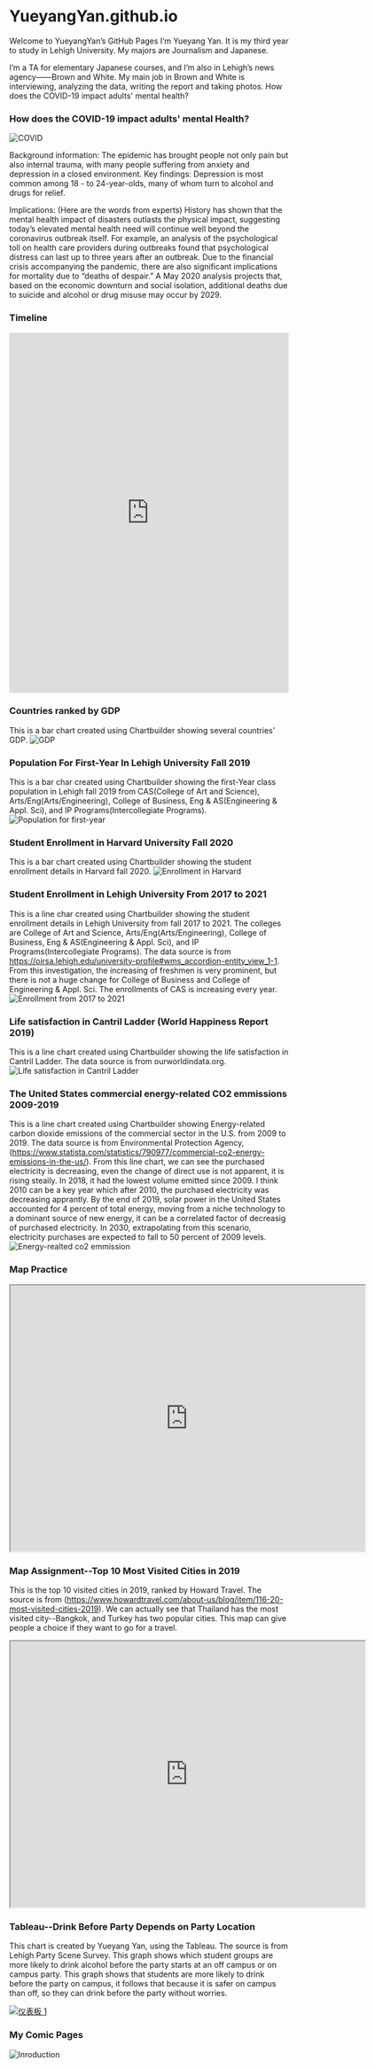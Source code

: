 # YueyangYan.github.io

Welcome to YueyangYan’s GitHub Pages
I’m Yueyang Yan. It is my third year to study in Lehigh University. My majors are Journalism and Japanese.

I’m a TA for elementary Japanese courses, and I’m also in Lehigh’s news agency——Brown and White. My main job in Brown and White is interviewing, analyzing the data, writing the report and taking photos.
How does the COVID-19 impact adults' mental health?

### How does the COVID-19 impact adults' mental Health?
![COVID](https://github.com/YueyangYan/YueyangYan.github.io/blob/main/COVID.png?raw=true)

Background information: The epidemic has brought people not only pain but also internal trauma, with many people suffering from anxiety and depression in a closed environment.
Key findings: Depression is most common among 18 - to 24-year-olds, many of whom turn to alcohol and drugs for relief.

Implications: (Here are the words from experts) History has shown that the mental health impact of disasters outlasts the physical impact, suggesting today’s elevated mental health need will continue well beyond the coronavirus outbreak itself. For example, an analysis of the psychological toll on health care providers during outbreaks found that psychological distress can last up to three years after an outbreak. Due to the financial crisis accompanying the pandemic, there are also significant implications for mortality due to “deaths of despair.” A May 2020 analysis projects that, based on the economic downturn and social isolation, additional deaths due to suicide and alcohol or drug misuse may occur by 2029.

### Timeline

<iframe src='https://cdn.knightlab.com/libs/timeline3/latest/embed/index.html?source=1u_LlHQjsm75hs4jqFg82Hwci9IRiGoCWBwblzCgPw3A&font=Default&lang=en&initial_zoom=2&height=650' width='100%' height='650' webkitallowfullscreen mozallowfullscreen allowfullscreen frameborder='0'></iframe>

### Countries ranked by GDP
This is a bar chart created using Chartbuilder showing several countries' GDP.
![GDP](https://github.com/YueyangYan/YueyangYan.github.io/blob/main/The_worlds_richest_countries_GDP_chartbuilder.png?raw=true)

### Population For First-Year In Lehigh University Fall 2019
This is a bar char created using Chartbuilder showing the first-Year class population in Lehigh fall 2019 from CAS(College of Art and Science), Arts/Eng(Arts/Engineering), College of Business, Eng & AS(Engineering & Appl. Sci), and IP Programs(Intercollegiate Programs).
![Population for first-year](https://github.com/YueyangYan/YueyangYan.github.io/blob/main/First-Year_Class_Population_in_Lehigh_Fall_2019_Male_Female_chartbuilder.png?raw=true)

### Student Enrollment in Harvard University Fall 2020
This is a bar chart created using Chartbuilder showing the student enrollment details in Harvard fall 2020.
![Enrollment in Harvard](https://github.com/YueyangYan/YueyangYan.github.io/blob/main/Student_Enrollment_in_Harvard_University_Fall_2020_Female_Male_chartbuilder.png?raw=true)

### Student Enrollment in Lehigh University From 2017 to 2021
This is a line char created using Chartbuilder showing the student enrollment details in Lehigh University from fall 2017 to 2021. The colleges are College of Art and Science, Arts/Eng(Arts/Engineering), College of Business, Eng & AS(Engineering & Appl. Sci), and IP Programs(Intercollegiate Programs). The data source is from https://oirsa.lehigh.edu/university-profile#wms_accordion-entity_view_1-1. From this investigation, the increasing of freshmen is very prominent, but there is not a huge change for College of Business and College of Engineering & Appl. Sci. The enrollments of CAS is increasing every year.
![Enrollment from 2017 to 2021](https://github.com/YueyangYan/YueyangYan.github.io/blob/main/Enrollment_of_Lehigh_Univerisity__CAS_Art_Eng_Business_Eng_&_AS_IP_chartbuilder.png?raw=true)

### Life satisfaction in Cantril Ladder (World Happiness Report 2019)
This is a line chart created using Chartbuilder showing the life satisfaction in Cantril Ladder. The data source is from ourworldindata.org.
![Life satisfaction in Cantril Ladder](https://github.com/YueyangYan/YueyangYan.github.io/blob/main/Life_satisfaction_in_Cantril_Ladder_(World_Happiness_Report_2019)_Life_satisfaction_in_Cantril_Ladder_(World_Happiness_Report_2019)_chartbuilder.png?raw=true)

### The United States commercial energy-related CO2 emmissions 2009-2019
This is a line chart created using Chartbuilder showing Energy-related carbon dioxide emissions of the commercial sector in the U.S. from 2009 to 2019. The data source is from Environmental Protection Agency, (https://www.statista.com/statistics/790977/commercial-co2-energy-emissions-in-the-us/). From this line chart, we can see the purchased electricity is decreasing, even the change of direct use is not apparent, it is rising steaily. In 2018, it had the lowest volume emitted since 2009. I think 2010 can be a key year which after 2010, the purchased electricity was decreasing apprantly. By the end of 2019, solar power in the United States accounted for 4 percent of total energy, moving from a niche technology to a dominant source of new energy, it can be a correlated factor of decreasig of purchased electricity. In 2030, extrapolating from this scenario, electricity purchases are expected to fall to 50 percent of 2009 levels. 
![Energy-realted co2 emmission](https://github.com/YueyangYan/YueyangYan.github.io/blob/main/Energy-related_CO2_emissions_of_the_commercial_sector_in_the_U.S.__784_223_chartbuilder.png?raw=true)

### Map Practice
<iframe src="https://www.google.com/maps/d/embed?mid=1WOGtvcKE5NRsf76RLZa_81VI5kI06_P5" width="640" height="480"></iframe>

### Map Assignment--Top 10 Most Visited Cities in 2019
This is the top 10 visited cities in 2019, ranked by Howard Travel. The source is from (https://www.howardtravel.com/about-us/blog/item/116-20-most-visited-cities-2019). We can actually see that Thailand has the most visited city--Bangkok, and Turkey has two popular cities. This map can give people a choice if they want to go for a travel.
<iframe src="https://www.google.com/maps/d/embed?mid=1WOGtvcKE5NRsf76RLZa_81VI5kI06_P5" width="640" height="480"></iframe>

### Tableau--Drink Before Party Depends on Party Location
This chart is created by Yueyang Yan, using the Tableau. The source is from Lehigh Party Scene Survey. This graph shows which student groups are more likely to drink alcohol before the party starts at an off campus or on campus party. This graph shows that students are more likely to drink before the party on campus, it follows that because it is safer on campus than off, so they can drink before the party without worries. 
<div class='tableauPlaceholder' id='viz1635711210065' style='position: relative'><noscript><a href='#'><img alt='仪表板 1 ' src='https:&#47;&#47;public.tableau.com&#47;static&#47;images&#47;1_&#47;1_16354371448720&#47;1&#47;1_rss.png' style='border: none' /></a></noscript><object class='tableauViz'  style='display:none;'><param name='host_url' value='https%3A%2F%2Fpublic.tableau.com%2F' /> <param name='embed_code_version' value='3' /> <param name='site_root' value='' /><param name='name' value='1_16354371448720&#47;1' /><param name='tabs' value='no' /><param name='toolbar' value='yes' /><param name='static_image' value='https:&#47;&#47;public.tableau.com&#47;static&#47;images&#47;1_&#47;1_16354371448720&#47;1&#47;1.png' /> <param name='animate_transition' value='yes' /><param name='display_static_image' value='yes' /><param name='display_spinner' value='yes' /><param name='display_overlay' value='yes' /><param name='display_count' value='yes' /><param name='language' value='zh-CN' /><param name='filter' value='publish=yes' /></object></div> <script type='text/javascript'> var divElement = document.getElementById('viz1635711210065'); var vizElement = divElement.getElementsByTagName('object')[0]; if ( divElement.offsetWidth > 800 ) { vizElement.style.width='1000px';vizElement.style.height='827px';} else if ( divElement.offsetWidth > 500 ) { vizElement.style.width='1000px';vizElement.style.height='827px';} else { vizElement.style.width='100%';vizElement.style.height='727px';} var scriptElement = document.createElement('script'); scriptElement.src = 'https://public.tableau.com/javascripts/api/viz_v1.js'; vizElement.parentNode.insertBefore(scriptElement, vizElement); </script>

### My Comic Pages
![Inroduction](https://github.com/YueyangYan/YueyangYan.github.io/blob/main/image.png?raw=true)
